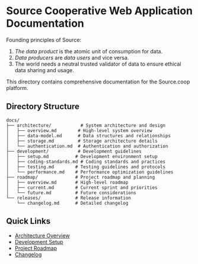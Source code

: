 # Source Cooperative Web Application Documentation

Founding principles of Source:

1. *The data product* is the atomic unit of consumption for data. 
2. *Data producers* are *data users* and vice versa.
3. The world needs a neutral trusted validator of data to ensure ethical data sharing and usage.

This directory contains comprehensive documentation for the Source.coop platform.

## Directory Structure

```
docs/
├── architecture/           # System architecture and design
│   ├── overview.md        # High-level system overview
│   ├── data-model.md      # Data structures and relationships
│   ├── storage.md         # Storage architecture details
│   └── authentication.md  # Authentication and authorization
├── development/           # Development guidelines
│   ├── setup.md          # Development environment setup
│   ├── coding-standards.md # Coding standards and practices
│   ├── testing.md        # Testing guidelines and protocols
│   └── performance.md    # Performance optimization guidelines
├── roadmap/              # Project roadmap and planning
│   ├── overview.md       # High-level roadmap
│   ├── current.md        # Current sprint and priorities
│   └── future.md         # Future considerations
└── releases/             # Release information
    └── changelog.md      # Detailed changelog
```

## Quick Links

- [Architecture Overview](architecture/overview.md)
- [Development Setup](development/setup.md)
- [Project Roadmap](roadmap/overview.md)
- [Changelog](releases/changelog.md) 